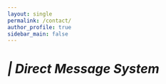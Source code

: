 ```yaml
---
layout: single
permalink: /contact/
author_profile: true
sidebar_main: false
---
```

# ***| Direct Message System***
<html>
<head>
    <title>Contact Form</title>
    <script type="text/javascript" src="https://cdn.jsdelivr.net/npm/emailjs-com@3/dist/email.min.js"></script>
    <script type="text/javascript">
        (function() {
            // https://dashboard.emailjs.com/admin/account
            emailjs.init('6NrA1NVH-yQj6Nas4');
        })();
    </script>
    <script type="text/javascript">
        window.onload = function() {
            document.getElementById('contact-form').addEventListener('submit', function(event) {
                event.preventDefault();
                // generate a five digit number for the contact_number variable
                this.contact_number.value = Math.random() * 100000 | 0;

                // 유효성 검사: 제목, 이메일 주소, 메시지가 모두 입력되었는지 확인
                var title = this.title.value;
                var email = this.email.value;
                var message = this.message.value;
                if (!title || !email || !message) {
                    window.alert('Please fill in all blanks.');
                    return;
                }
    
                // these IDs from the previous steps
                emailjs.sendForm('service_ybo0xbb', 'template_fz0bb1f', this)
                    .then(function(response) {
                        window.alert('Message sent successfully!');
                    }, function(error) {
                        window.alert('Failed to send message. Please try again later.');
                    });
            });
        }
    </script>
</head>
<body>
    <form id="contact-form">
        <input type="hidden" name="contact_number">
        <label>Your Name</label>
        <input type="text" name="name">
        <label>Message Title</label>
        <input type="text" name="title">
        <label>Your Email address</label>
        <input type="email" name="email">
        <label>Message</label>
        <textarea name="message"></textarea>
        <input type="submit" value="Send">
    </form>
</body>
</html>





